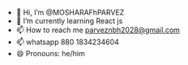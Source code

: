- 👋 Hi, I’m @MOSHARAFhPARVEZ
- 🌱 I’m currently learning React js
- 📫 How to reach me parveznbh2028@gmail.com
- 📫 whatsapp 880 1834234604   
- 😄 Pronouns: he/him


<!---
MOSHARAFhPARVEZ/MOSHARAFhPARVEZ is a ✨ special ✨ repository because its `README.md` (this file) appears on your GitHub profile.
You can click the Preview link to take a look at your changes.
--->

